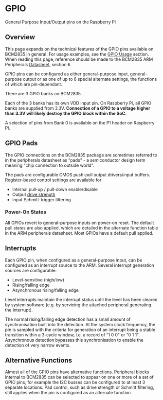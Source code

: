 # GPIO

General Purpose Input/Output pins on the Raspberry Pi

## Overview

This page expands on the technical features of the GPIO pins available on BCM2835 in general. For usage examples, see the [GPIO Usage](../../../usage/gpio/README.md) section. When reading this page, reference should be made to the BCM2835 ARM Peripherals [Datasheet](../bcm2835/README.md), section 6.

GPIO pins can be configured as either general-purpose input, general-purpose output or as one of up to 6 special alternate settings, the functions of which are pin-dependant.

There are 3 GPIO banks on BCM2835.

Each of the 3 banks has its own VDD input pin. On Raspberry Pi, all GPIO banks are supplied from 3.3V. **Connection of a GPIO to a voltage higher than 3.3V will likely destroy the GPIO block within the SoC.**

A selection of pins from Bank 0 is available on the P1 header on Raspberry Pi.

## GPIO Pads

The GPIO connections on the BCM2835 package are sometimes referred to in the peripherals datasheet as "pads" - a semiconductor design term meaning "chip connection to outside world".

The pads are configurable CMOS push-pull output drivers/input buffers. Register-based control settings are available for

- Internal pull-up / pull-down enable/disable
- Output [drive strength](http://www.scribd.com/doc/101830961/GPIO-Pads-Control2)
- Input Schmitt-trigger filtering

### Power-On States

All GPIOs revert to general-purpose inputs on power-on reset. The default pull states are also applied, which are detailed in the alternate function table in the ARM peripherals datasheet. Most GPIOs have a default pull applied.

## Interrupts

Each GPIO pin, when configured as a general-purpose input, can be configured as an interrupt source to the ARM. Several interrupt generation sources are configurable:

- Level-sensitive (high/low)
- Rising/falling edge
- Asynchronous rising/falling edge

Level interrupts maintain the interrupt status until the level has been cleared by system software (e.g. by servicing the attached peripheral generating the interrupt).

The normal rising/falling edge detection has a small amount of synchronisation built into the detection. At the system clock frequency, the pin is sampled with the criteria for generation of an interrupt being a stable transition within a 3-cycle window, i.e. a record of "1 0 0" or "0 1 1". Asynchronous detection bypasses this synchronisation to enable the detection of very narrow events.

## Alternative Functions

Almost all of the GPIO pins have alternative functions. Peripheral blocks internal to BCM2835 can be selected to appear on one or more of a set of GPIO pins, for example the I2C busses can be configured to at least 3 separate locations. Pad control, such as drive strength or Schmitt filtering, still applies when the pin is configured as an alternate function.


